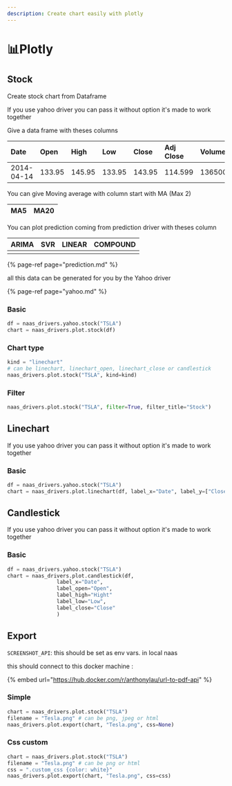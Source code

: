 ```yaml
---
description: Create chart easily with plotly
---
```


# 📊Plotly

## Stock

Create stock chart from Dataframe

If you use yahoo driver you can pass it without option it's made to work together

Give a data frame with theses columns

| Date | Open | High | Low | Close | Adj Close | Volume | Company |
| :--- | :--- | :--- | :--- | :--- | :--- | :--- | :--- |
| 2014-04-14 | 133.95 | 145.95 | 133.95 | 143.95 | 114.599 | 13650000 | TSLA |

You can give Moving average with column start with MA \(Max 2\)

| MA5 | MA20 |
| :--- | :--- |


You can plot prediction coming from prediction driver with theses column

| ARIMA | SVR | LINEAR | COMPOUND |
| :--- | :--- | :--- | :--- |
|  |  |  |  |

{% page-ref page="prediction.md" %}

all this data can be generated for you by the Yahoo driver

{% page-ref page="yahoo.md" %}

### Basic

```python
df = naas_drivers.yahoo.stock("TSLA")
chart = naas_drivers.plot.stock(df)
```

### Chart type

```python
kind = "linechart" 
# can be linechart, linechart_open, linechart_close or candlestick
naas_drivers.plot.stock("TSLA", kind=kind)
```

### Filter

```python
naas_drivers.plot.stock("TSLA", filter=True, filter_title="Stock")
```

## Linechart

If you use yahoo driver you can pass it without option it's made to work together

### Basic

```python
df = naas_drivers.yahoo.stock("TSLA")
chart = naas_drivers.plot.linechart(df, label_x="Date", label_y=["Close"])
```

## Candlestick

If you use yahoo driver you can pass it without option it's made to work together

### Basic

```python
df = naas_drivers.yahoo.stock("TSLA")
chart = naas_drivers.plot.candlestick(df, 
                label_x="Date", 
                label_open="Open", 
                label_high="Hight"
                label_low="Low",
                label_close="Close"
                )
```

## Export

`SCREENSHOT_API`: this should be set as env vars. in local naas

this should connect to this docker machine :

{% embed url="https://hub.docker.com/r/anthonylau/url-to-pdf-api" %}

### Simple

```python
chart = naas_drivers.plot.stock("TSLA")
filename = "Tesla.png" # can be png, jpeg or html
naas_drivers.plot.export(chart, "Tesla.png", css=None)
```

### Css custom

```python
chart = naas_drivers.plot.stock("TSLA")
filename = "Tesla.png" # can be png or html
css = ".custom_css {color: white}"
naas_drivers.plot.export(chart, "Tesla.png", css=css)
```

